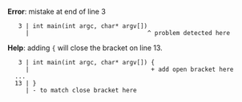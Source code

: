 **Error**: mistake at end of line 3

```
   3 | int main(int argc, char* argv[]) 
     |                                 ^ problem detected here
```

**Help**: adding `{` will close the bracket on line 13.

```
   3 | int main(int argc, char* argv[]) {
     |                                  + add open bracket here
  ...
  13 | }
     | - to match close bracket here
```
